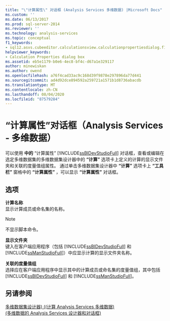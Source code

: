 ```yaml
---
title: "\"计算属性\" 对话框 (Analysis Services 多维数据) |Microsoft Docs"
ms.custom: ''
ms.date: 06/13/2017
ms.prod: sql-server-2014
ms.reviewer: ''
ms.technology: analysis-services
ms.topic: conceptual
f1_keywords:
- sql12.asvs.cubeeditor.calculationsview.calculationpropertiesdialog.f1
helpviewer_keywords:
- Calculation Properties dialog box
ms.assetid: eb5e1179-b0e6-4ec8-bf4c-d67a1e329117
author: minewiskan
ms.author: owend
ms.openlocfilehash: a76f4cad33ac9c168d39f9878e297896da77d441
ms.sourcegitcommit: ad4d92dce894592a259721a1571b1d8736abacdb
ms.translationtype: MT
ms.contentlocale: zh-CN
ms.lasthandoff: 08/04/2020
ms.locfileid: "87579284"
---
```

# <a name="calculation-properties-dialog-box-analysis-services---multidimensional-data"></a>“计算属性”对话框（Analysis Services - 多维数据）
  可以使用 **中的** “计算属性” [!INCLUDE[ssBIDevStudioFull](../includes/ssbidevstudiofull-md.md)] 对话框，查看或编辑在选定多维数据集的多维数据集设计器中的 **“计算”** 选项卡上定义的计算的显示文件夹和关联的度量值组属性。 通过单击多维数据集设计器中 **“计算”** 选项卡上 **“工具栏”** 窗格中的 **“计算属性”** ，可以显示 **“计算属性”** 对话框。  
  
## <a name="options"></a>选项  
 **计算名称**  
 显示计算成员或命名集的名称。  
  
> [!NOTE]  
>  不显示脚本命令。  
  
 **显示文件夹**  
 键入在客户端应用程序（包括 [!INCLUDE[ssBIDevStudioFull](../includes/ssbidevstudiofull-md.md)] 和 [!INCLUDE[ssManStudioFull](../includes/ssmanstudiofull-md.md)]）中应显示计算的显示文件夹名称。  
  
 **关联的度量值组**  
 选择应在客户端应用程序中显示其中的计算成员或命名集的度量值组，其中包括 [!INCLUDE[ssBIDevStudioFull](../includes/ssbidevstudiofull-md.md)] 和 [!INCLUDE[ssManStudioFull](../includes/ssmanstudiofull-md.md)]。  
  
## <a name="see-also"></a>另请参阅  
 [多维数据集设计器&#41; &#40;&#40;计算 Analysis Services 多维数据&#41;](calculations-cube-designer-analysis-services-multidimensional-data.md)   
 [&#40;多维数据的 Analysis Services 设计器和对话框&#41;](analysis-services-designers-and-dialog-boxes-multidimensional-data.md)  
  
  
